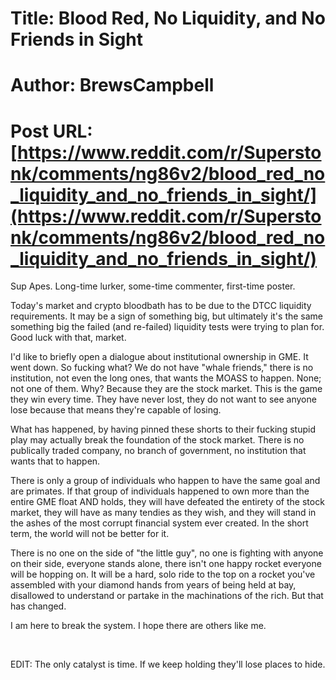 # Title: Blood Red, No Liquidity, and No Friends in Sight
# Author: BrewsCampbell
# Post URL: [https://www.reddit.com/r/Superstonk/comments/ng86v2/blood_red_no_liquidity_and_no_friends_in_sight/](https://www.reddit.com/r/Superstonk/comments/ng86v2/blood_red_no_liquidity_and_no_friends_in_sight/)


Sup Apes. Long-time lurker, some-time commenter, first-time poster.

Today's market and crypto bloodbath has to be due to the DTCC liquidity requirements. It may be a sign of something big, but ultimately it's the same something big the failed (and re-failed) liquidity tests were trying to plan for. Good luck with that, market.

I'd like to briefly open a dialogue about institutional ownership in GME. It went down. So fucking what? We do not have "whale friends," there is no institution, not even the long ones, that wants the MOASS to happen. None; not one of them. Why? Because they are the stock market. This is the game they win every time. They have never lost, they do not want to see anyone lose because that means they're capable of losing.

What has happened, by having pinned these shorts to their fucking stupid play may actually break the foundation of the stock market. There is no publically traded company, no branch of government, no institution that wants that to happen.

There is only a group of individuals who happen to have the same goal and are primates. If that group of individuals happened to own more than the entire GME float AND holds, they will have defeated the entirety of the stock market, they will have as many tendies as they wish, and they will stand in the ashes of the most corrupt financial system ever created. In the short term, the world will not be better for it.

There is no one on the side of "the little guy", no one is fighting with anyone on their side, everyone stands alone, there isn't one happy rocket everyone will be hopping on. It will be a hard, solo ride to the top on a rocket you've assembled with your diamond hands from years of being held at bay, disallowed to understand or partake in the machinations of the rich. But that has changed.

I am here to break the system. I hope there are others like me.

&#x200B;

EDIT: The only catalyst is time. If we keep holding they'll lose places to hide.